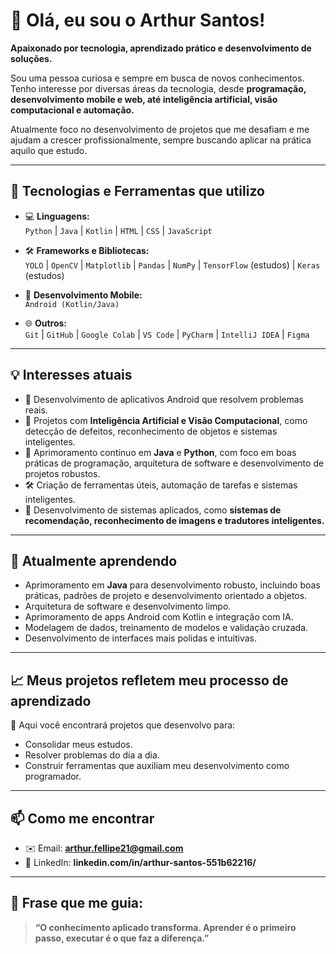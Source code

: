 # 👋 Olá, eu sou o Arthur Santos!

**Apaixonado por tecnologia, aprendizado prático e desenvolvimento de soluções.**

Sou uma pessoa curiosa e sempre em busca de novos conhecimentos. Tenho interesse por diversas áreas da tecnologia, desde **programação, desenvolvimento mobile e web, até inteligência artificial, visão computacional e automação.**  

Atualmente foco no desenvolvimento de projetos que me desafiam e me ajudam a crescer profissionalmente, sempre buscando aplicar na prática aquilo que estudo.

---

## 🚀 Tecnologias e Ferramentas que utilizo

- 💻 **Linguagens:**  
`Python` | `Java` | `Kotlin` | `HTML` | `CSS` | `JavaScript`

- 🛠️ **Frameworks e Bibliotecas:**  
`YOLO` | `OpenCV` | `Matplotlib` | `Pandas` | `NumPy` | `TensorFlow` (estudos) | `Keras` (estudos)

- 📱 **Desenvolvimento Mobile:**  
`Android (Kotlin/Java)`

- 🌐 **Outros:**  
`Git` | `GitHub` | `Google Colab` | `VS Code` | `PyCharm` | `IntelliJ IDEA` | `Figma`

---

## 💡 Interesses atuais

- 📱 Desenvolvimento de aplicativos Android que resolvem problemas reais.  
- 🤖 Projetos com **Inteligência Artificial e Visão Computacional**, como detecção de defeitos, reconhecimento de objetos e sistemas inteligentes.  
- 🧠 Aprimoramento contínuo em **Java** e **Python**, com foco em boas práticas de programação, arquitetura de software e desenvolvimento de projetos robustos.  
- 🛠️ Criação de ferramentas úteis, automação de tarefas e sistemas inteligentes.  
- 🎯 Desenvolvimento de sistemas aplicados, como **sistemas de recomendação, reconhecimento de imagens e tradutores inteligentes.**

---

## 🌱 Atualmente aprendendo

- Aprimoramento em **Java** para desenvolvimento robusto, incluindo boas práticas, padrões de projeto e desenvolvimento orientado a objetos.  
- Arquitetura de software e desenvolvimento limpo.  
- Aprimoramento de apps Android com Kotlin e integração com IA.  
- Modelagem de dados, treinamento de modelos e validação cruzada.  
- Desenvolvimento de interfaces mais polidas e intuitivas.  

---

## 📈 Meus projetos refletem meu processo de aprendizado

🔧 Aqui você encontrará projetos que desenvolvo para:  
- Consolidar meus estudos.  
- Resolver problemas do dia a dia.  
- Construir ferramentas que auxiliam meu desenvolvimento como programador.

---

## 📫 Como me encontrar

- ✉️ Email: **arthur.fellipe21@gmail.com**  
- 💼 LinkedIn: **linkedin.com/in/arthur-santos-551b62216/**

---

## 🚀 Frase que me guia:

> **“O conhecimento aplicado transforma. Aprender é o primeiro passo, executar é o que faz a diferença.”**
